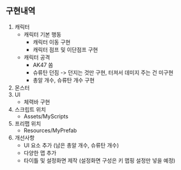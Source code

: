 ## 구현내역
1. 캐릭터
   - 캐릭터 기본 행동
     - 캐릭터 이동 구현
     - 캐릭터 점프 및 이단점프 구현
   - 캐릭터 공격
     - AK47 쏨
     - 슈류탄 던짐 -> 던지는 것만 구현, 터져서 데미지 주는 건 미구현
     - 총알 개수, 슈류탄 개수 구현
2. 몬스터
3. UI
   - 체력바 구현
4. 스크립트 위치
   - Assets/MyScripts
5. 프리팹 위치
   - Resources/MyPrefab
6. 개선사항
   - UI 요소 추가 (남은 총알 개수, 슈류탄 개수)
   - 다양한 맵 추가
   - 타이틀 및 설정화면 제작 (설정화면 구성은 키 맵핑 설정만 넣을 예정)
   
